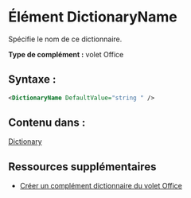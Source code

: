 
# <a name="dictionaryname-element"></a>Élément DictionaryName
Spécifie le nom de ce dictionnaire.

 **Type de complément :** volet Office


## <a name="syntax:"></a>Syntaxe :


```XML
<DictionaryName DefaultValue="string " />
```


## <a name="contained-in:"></a>Contenu dans :

[Dictionary](../../reference/manifest/dictionary.md)


## <a name="additional-resources"></a>Ressources supplémentaires



- [Créer un complément dictionnaire du volet Office](../../docs/word/dictionary-task-pane-add-ins.md)
    
